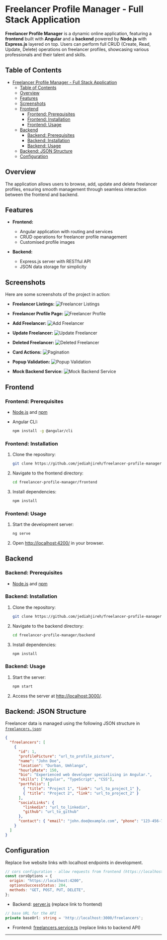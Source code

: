 # Freelancer Profile Manager - Full Stack Application

**Freelancer Profile Manager** is a dynamic online application, featuring a **frontend** built with **Angular** and a **backend** powered by **Node.js** with **Express.js** layered on top. Users can perform full CRUD (Create, Read, Update, Delete) operations on freelancer profiles, showcasing various professionals and their talent and skills.

## Table of Contents

- [Freelancer Profile Manager - Full Stack Application](#freelancer-profile-manager---full-stack-application)
  - [Table of Contents](#table-of-contents)
  - [Overview](#overview)
  - [Features](#features)
  - [Screenshots](#screenshots)
  - [Frontend](#frontend)
    - [Frontend: Prerequisites](#frontend-prerequisites)
    - [Frontend: Installation](#frontend-installation)
    - [Frontend: Usage](#frontend-usage)
  - [Backend](#backend)
    - [Backend: Prerequisites](#backend-prerequisites)
    - [Backend: Installation](#backend-installation)
    - [Backend: Usage](#backend-usage)
  - [Backend: JSON Structure](#backend-json-structure)
  - [Configuration](#configuration)

## Overview

The application allows users to browse, add, update and delete freelancer profiles, ensuring smooth management through seamless interaction between the frontend and backend.

## Features

- **Frontend:**

  - Angular application with routing and services
  - CRUD operations for freelancer profile management
  - Customised profile images

- **Backend:**
  - Express.js server with RESTful API
  - JSON data storage for simplicity

## Screenshots

Here are some screenshots of the project in action:

- **Freelancer Listings:**
  ![Freelancer Listings](./docs/screenshots/freelancer-listings.png)

- **Freelancer Profile Page:**
  ![Freelancer Profile](./docs/screenshots/freelancer-profile.png)

- **Add Freelancer:**
  ![Add Freelancer](./docs/screenshots/add-freelancer.png)

- **Update Freelancer:**
  ![Update Freelancer](./docs/screenshots/edit-freelancer.png)

- **Deleted Freelancer:**
  ![Deleted Freelancer](./docs/screenshots/deleted-freelancer.png)

- **Card Actions:**
  ![Pagination](./docs/screenshots/card-actions.png)

- **Popup Validation:**
  ![Popup Validation](./docs/screenshots/form-validation.png)

- **Mock Backend Service:**
  ![Mock Backend Service](./docs/screenshots/server.png)

## Frontend

### Frontend: Prerequisites

- [Node.js](https://nodejs.org/) and [npm](https://www.npmjs.com/)
- Angular CLI:

  ```zsh
  npm install -g @angular/cli
  ```

### Frontend: Installation

1. Clone the repository:

   ```zsh
   git clone https://github.com/jediahjireh/freelancer-profile-manager.git
   ```

2. Navigate to the frontend directory:

   ```zsh
   cd freelancer-profile-manager/frontend
   ```

3. Install dependencies:

   ```zsh
   npm install
   ```

### Frontend: Usage

1. Start the development server:

   ```zsh
   ng serve
   ```

2. Open [http://localhost:4200/](http://localhost:4200/) in your browser.

## Backend

### Backend: Prerequisites

- [Node.js](https://nodejs.org/) and [npm](https://www.npmjs.com/)

### Backend: Installation

1. Clone the repository:

   ```zsh
   git clone https://github.com/jediahjireh/freelancer-profile-manager.git
   ```

2. Navigate to the backend directory:

   ```zsh
   cd freelancer-profile-manager/backend
   ```

3. Install dependencies:

   ```zsh
   npm install
   ```

### Backend: Usage

1. Start the server:

   ```zsh
   npm start
   ```

2. Access the server at [http://localhost:3000/](http://localhost:3000/).

## Backend: JSON Structure

Freelancer data is managed using the following JSON structure in [`freelancers.json`](/backend/freelancers.json):

```json
{
  "freelancers": [
    {
      "id": 1,
      "profilePicture": "url_to_profile_picture",
      "name": "John Doe",
      "location": "Durban, Umhlanga",
      "hourlyRate": 150,
      "bio": "Experienced web developer specialising in Angular.",
      "skills": ["Angular", "TypeScript", "CSS"],
      "portfolio": [
        { "title": "Project 1", "link": "url_to_project_1" },
        { "title": "Project 2", "link": "url_to_project_2" }
      ],
      "socialLinks": {
        "linkedin": "url_to_linkedin",
        "github": "url_to_github"
      },
      "contact": { "email": "john.doe@example.com", "phone": "123-456-7890" }
    }
  ]
}
```

## Configuration

Replace live website links with localhost endpoints in development.

```javascript
// cors configuration - allow requests from frontend (https://localhost:4200)
const corsOptions = {
  origin: "https://localhost:4200",
  optionsSuccessStatus: 204,
  methods: "GET, POST, PUT, DELETE",
};
```

- Backend: [server.js](/backend/server.js) (replace link to frontend)

```typescript
// base URL for the API
private baseUrl: string = 'http://localhost:3000/freelancers';
```

- Frontend: [freelancers.service.ts](/frontend/src/app/services/freelancers.service.ts) (replace links to backend API)

---
